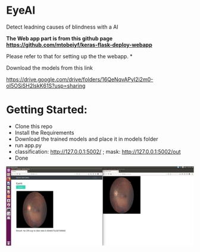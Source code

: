 # EyeAI
Detect leadning causes of blindness with a AI


**The Web app part is from this github page https://github.com/mtobeiyf/keras-flask-deploy-webapp** 

Please refer to that for setting up the the webapp. \*

Download the models from this link

https://drive.google.com/drive/folders/16QeNqvAPyI2i2m0-oI5OSiSH2lskK61S?usp=sharing



# Getting Started:
- Clone this repo
- Install the Requirements
- Download the trained models and place it in models folder
- run app.py
- classification: http://127.0.0.1:5002/ ; mask:  http://127.0.0.1:5002/out
- Done



![Sreenshot](https://github.com/krishnaadithya/EyeAI/blob/master/Screenshot.png)
